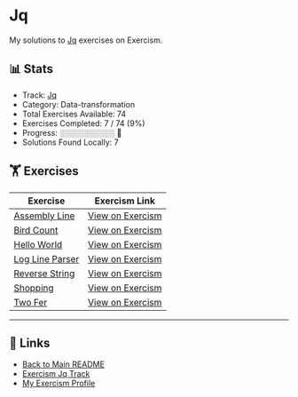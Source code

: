 # Jq

My solutions to [Jq](https://exercism.org/tracks/jq) exercises on Exercism.

## 📊 Stats

- Track: [Jq](https://exercism.org/tracks/jq)
- Category: Data-transformation
- Total Exercises Available: 74
- Exercises Completed: 7 / 74 (9%)
- Progress: ░░░░░░░░░░ 🔴
- Solutions Found Locally: 7

## 🏋️ Exercises

| Exercise | Exercism Link |
|----------|---------------|
| [Assembly Line](assembly-line/README.md) | [View on Exercism](https://exercism.org/tracks/jq/exercises/assembly-line) |
| [Bird Count](bird-count/README.md) | [View on Exercism](https://exercism.org/tracks/jq/exercises/bird-count) |
| [Hello World](hello-world/README.md) | [View on Exercism](https://exercism.org/tracks/jq/exercises/hello-world) |
| [Log Line Parser](log-line-parser/README.md) | [View on Exercism](https://exercism.org/tracks/jq/exercises/log-line-parser) |
| [Reverse String](reverse-string/README.md) | [View on Exercism](https://exercism.org/tracks/jq/exercises/reverse-string) |
| [Shopping](shopping/README.md) | [View on Exercism](https://exercism.org/tracks/jq/exercises/shopping) |
| [Two Fer](two-fer/README.md) | [View on Exercism](https://exercism.org/tracks/jq/exercises/two-fer) |

---

## 🔗 Links

- [Back to Main README](../README.md)
- [Exercism Jq Track](https://exercism.org/tracks/jq)
- [My Exercism Profile](https://exercism.org/profiles/princemuel)
